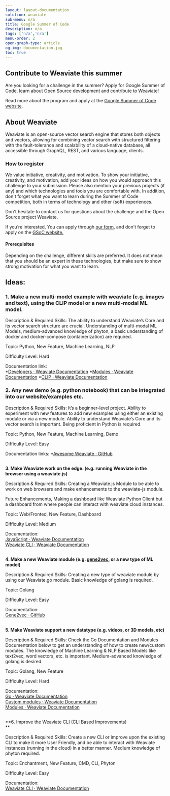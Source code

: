 ```yaml
---
layout: layout-documentation
solution: weaviate
sub-menu: n/a
title: Google Summer of Code
description: n/a
tags: ['n/a','n/a']
menu-order: 2
open-graph-type: article
og-img: documentation.jpg
toc: true
---
```

<!-----

Yay, no errors, warnings, or alerts!

Conversion time: 0.46 seconds.


Using this Markdown file:

1. Paste this output into your source file.
2. See the notes and action items below regarding this conversion run.
3. Check the rendered output (headings, lists, code blocks, tables) for proper
   formatting and use a linkchecker before you publish this page.

Conversion notes:

* Docs to Markdown version 1.0β33
* Fri Feb 18 2022 03:00:14 GMT-0800 (PST)
* Source doc: GSoC
----->


<!-----

Yay, no errors, warnings, or alerts!

Conversion time: 0.505 seconds.


Using this Markdown file:

1. Paste this output into your source file.
2. See the notes and action items below regarding this conversion run.
3. Check the rendered output (headings, lists, code blocks, tables) for proper
   formatting and use a linkchecker before you publish this page.

Conversion notes:

* Docs to Markdown version 1.0β33
* Fri Feb 18 2022 05:29:02 GMT-0800 (PST)
* Source doc: GSoC
----->



## Contribute to Weaviate this summer

Are you looking for a challenge in the summer? Apply for Google Summer of Code, learn about Open Source development and contribute to Weaviate!

Read more about the program and apply at the [Google Summer of Code website](https://summerofcode.withgoogle.com/). 


## About Weaviate

Weaviate is an open-source vector search engine that stores both objects and vectors, allowing for combining vector search with structured filtering with the fault-tolerance and scalability of a cloud-native database, all accessible through GraphQL, REST, and various language, clients. 

### How to register

We value initiative, creativity, and motivation. To show your initiative, creativity, and motivation, add your ideas on how you would approach this challenge to your submission. Please also mention your previous projects (if any) and which technologies and tools you are comfortable with. In addition, don't forget what you want to learn during the Summer of Code competition, both in terms of technology and other (soft) experiences.

Don't hesitate to contact us for questions about the challenge and the Open Source project Weaviate.

If you’re interested, You can apply through [our form](https://forms.gle/H6WDByjYbs8ReEuk9), and don't forget to apply on the [GSoC website. ](https://summerofcode.withgoogle.com/)


#### Prerequisites

Depending on the challenge, different skills are preferred. It does not mean that you should be an expert in these technologies, but make sure to show strong motivation for what you want to learn.


## Ideas:


### 1. Make a new multi-model example with weaviate (e.g. images and text), using the CLIP model or a new multi-modal ML model.

Description & Required Skills: The ability to understand Weaviate’s Core and its vector search structure are crucial. Understanding of multi-modal ML Models, medium-advanced knowledge of phyton, a basic understanding of docker and docker-compose (containerization) are required. 

Topic: Python, New Feature, Machine Learning, NLP 

Difficulty Level: Hard

Documentation link:   
*[Developers · Weaviate Documentation](https://weaviate.io/developers/weaviate/current/) 
*[Modules · Weaviate Documentation](https://weaviate.io/developers/weaviate/current/configuration/modules.html) 
*[CLIP · Weaviate Documentation](https://www.semi.technology/developers/weaviate/current/modules/multi2vec-clip.html) 


### 2. Any new demo (e.g. python notebook) that can be integrated into our website/examples etc.

Description & Required Skills: It’s a beginner-level project. Ability to experiment with new features to add new examples using either an existing module or via a new module.  Ability to understand Weaviate’s Core and its vector search is important. Being proficient in Python is required. 

Topic: Python, New Feature, Machine Learning, Demo

Difficulty Level: Easy

Documentation links: 
*[Awesome Weaviate · GitHub](https://github.com/semi-technologies/weaviate) 

## 
**3. Make Weaviate work on the edge. (e.g. running Weaviate in the browser using a weaviate.js)**

Description & Required Skills: Creating a Weaviate.js Module to be able to work on web browsers and make enhancements to the weaviate-js module. 

Future Enhancements,  Making a dashboard like Weaviate Python Client but a dashboard from where people can interact with weaviate cloud instances. 

Topic: Web/Fronted, New Feature, Dashboard

Difficulty Level: Medium

Documentation:  \
[JavaScript · Weaviate Documentation](https://weaviate.io/developers/weaviate/current/client-libraries/javascript.html)  \
[Weaviate CLI · Weaviate Documentation](https://weaviate.io/developers/weaviate/current/client-libraries/cli.html) 


## 
**4. Make a new Weaviate module (e.g. [gene2vec](https://github.com/jingcheng-du/Gene2vec#:~:text=Gene2Vec%20is%20a%20distributed%20representation,sets%20from%20the%20GEO%20databases.), or a new type of ML model)**

Description & Required Skills:  Creating a new type of weaviate module by using our Weaviate.go module. Basic knowledge of golang is required.

Topic: Golang

Difficulty Level: Easy

Documentation:  \
[Gene2vec · GitHub](https://github.com/jingcheng-du/Gene2vec#:~:text=Gene2Vec%20is%20a%20distributed%20representation,sets%20from%20the%20GEO%20databases) 


## 
**5.  Make Weaviate support a new datatype (e.g. videos, or 3D models, etc)**

Description & Required Skills: Check the Go Documentation and Modules Documentation below to get an understanding of how to create new/custom modules. The knowledge of Machine Learning & NLP Based Models like text2vec, word vectors, etc. is important. Medium-advanced knowledge of golang is desired. 

Topic: Golang, New Feature

Difficulty Level: Hard 

Documentation:  \
[Go · Weaviate Documentation](https://weaviate.io/developers/weaviate/current/client-libraries/go.html)  \
[Custom modules · Weaviate Documentation](https://weaviate.io/developers/weaviate/current/modules/custom-modules.html) \
[Modules · Weaviate Documentation](https://weaviate.io/developers/weaviate/current/modules/index.html)


## 
**6. Improve the Weaviate CLI (CLI Based Improvements) \
**

Description & Required Skills: Create a new CLI or improve upon the existing CLI to make it more User Friendly, and be able to interact with Weaviate instances (running in the cloud) in a better manner. Medium knowledge of phyton required. 

Topic: Enchantment, New Feature, CMD, CLI, Phyton

Difficulty Level: Easy

Documentation:  \
[Weaviate CLI · Weaviate Documentation](https://weaviate.io/developers/weaviate/current/client-libraries/cli.html) 
